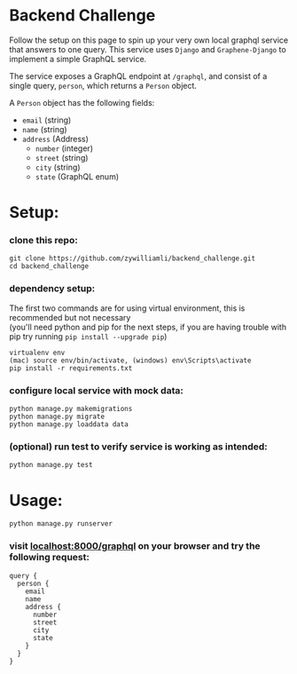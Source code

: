 # Backend Challenge

Follow the setup on this page to spin up your very own local graphql service that answers to one query. This service
uses `Django` and `Graphene-Django` to implement a simple GraphQL service.

The service exposes a GraphQL endpoint at `/graphql`, and consist of a single query, `person`, which returns a `Person`
object.

A `Person` object has the following fields:

- `email` (string)
- `name` (string)
- `address` (Address)
    - `number` (integer)
    - `street` (string)
    - `city` (string)
    - `state` (GraphQL enum)

# Setup:

### clone this repo:

```
git clone https://github.com/zywilliamli/backend_challenge.git
cd backend_challenge
```

### dependency setup:

The first two commands are for using virtual environment, this is recommended but not necessary  
(you'll need python and pip for the next steps, if you are having trouble with pip try running `pip install --upgrade pip`)
```
virtualenv env
(mac) source env/bin/activate, (windows) env\Scripts\activate
pip install -r requirements.txt
```

### configure local service with mock data:

```
python manage.py makemigrations
python manage.py migrate
python manage.py loaddata data
```

### (optional) run test to verify service is working as intended:

```
python manage.py test
```

# Usage:

```
python manage.py runserver
```

### visit [localhost:8000/graphql](localhost:8000/graphql) on your browser and try the following request:

```
query {
  person {
    email
    name
    address {
      number
      street
      city
      state
    }
  }
}
```